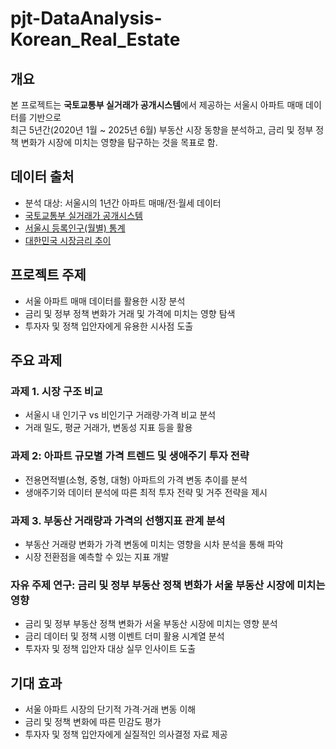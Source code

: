 # pjt-DataAnalysis-Korean_Real_Estate

## 개요
본 프로젝트는 **국토교통부 실거래가 공개시스템**에서 제공하는 서울시 아파트 매매 데이터를 기반으로  
최근 5년간(2020년 1월 ~ 2025년 6월) 부동산 시장 동향을 분석하고, 금리 및 정부 정책 변화가 시장에 미치는 영향을 탐구하는 것을 목표로 함.

## 데이터 출처
- 분석 대상: 서울시의 1년간 아파트 매매/전·월세 데이터
- [국토교통부 실거래가 공개시스템](https://rt.molit.go.kr/pt/xls/xls.do?mobileAt=)
- [서울시 등록인구(월별) 통계](https://data.seoul.go.kr/dataList/11067/S/2/datasetView.do)
- [대한민국 시장금리 추이](https://www.index.go.kr/unity/potal/main/EachDtlPageDetail.do?idx_cd=1073)

## 프로젝트 주제
- 서울 아파트 매매 데이터를 활용한 시장 분석
- 금리 및 정부 정책 변화가 거래 및 가격에 미치는 영향 탐색
- 투자자 및 정책 입안자에게 유용한 시사점 도출

## 주요 과제
### 과제 1. 시장 구조 비교
- 서울시 내 인기구 vs 비인기구 거래량·가격 비교 분석
- 거래 밀도, 평균 거래가, 변동성 지표 등을 활용

### 과제 2: 아파트 규모별 가격 트렌드 및 생애주기 투자 전략

- 전용면적별(소형, 중형, 대형) 아파트의 가격 변동 추이를 분석
- 생애주기와 데이터 분석에 따른 최적 투자 전략 및 거주 전략을 제시

### 과제 3. 부동산 거래량과 가격의 선행지표 관계 분석

- 부동산 거래량 변화가 가격 변동에 미치는 영향을 시차 분석을 통해 파악
- 시장 전환점을 예측할 수 있는 지표 개발


### 자유 주제 연구: 금리 및 정부 부동산 정책 변화가 서울 부동산 시장에 미치는 영향

- 금리 및 정부 부동산 정책 변화가 서울 부동산 시장에 미치는 영향 분석
- 금리 데이터 및 정책 시행 이벤트 더미 활용 시계열 분석
- 투자자 및 정책 입안자 대상 실무 인사이트 도출

## 기대 효과
- 서울 아파트 시장의 단기적 가격·거래 변동 이해
- 금리 및 정책 변화에 따른 민감도 평가
- 투자자 및 정책 입안자에게 실질적인 의사결정 자료 제공